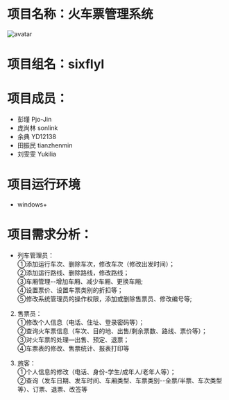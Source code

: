 # 项目名称：火车票管理系统<br>
![avatar](http://chuantu.biz/t5/125/1499153691x2890171875.jpg)
# 项目组名：sixflyl <br>
# 项目成员：
 - 彭瑾   Pjo-Jin
 - 庞尚林 sonlink
 - 余典  YD12138
 - 田振民  tianzhenmin
 - 刘雯雯  Yukilia

# 项目运行环境
 - windows+
  
# 项目需求分析：<br>
 - 列车管理员：<br>
①添加运行车次、删除车次，修改车次（修改出发时间）；<br>
②添加运行路线、删除路线，修改路线；<br>
③车厢管理--增加车厢、减少车厢、更换车厢;<br>
④设置票价、设置车票类别的折扣等；<br>
⑤修改系统管理员的操作权限，添加或删除售票员、修改编号等;<br>

2.	售票员：<br>
①修改个人信息（电话、住址、登录密码等）；<br>
  ②查询火车票信息（车次、目的地、出售/剩余票数、路线、票价等）；<br>
③对火车票的处理—出售、预定、退票；<br>
  ④车票表的修改、售票统计、报表打印等<br>
  
3.	旅客：<br>
①个人信息的修改（电话、身份-学生/成年人/老年人等）；<br>
②查询（发车日期、发车时间、车厢类型、车票类别--全票/半票、车次类型等）、订票、退票、改签等<br>
